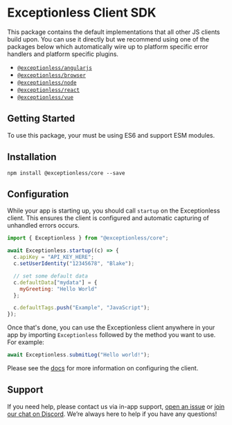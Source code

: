 # Exceptionless Client SDK

This package contains the default implementations that all other JS clients
build upon. You can use it directly but we recommend using one of the packages
below which automatically wire up to platform specific error handlers and
platform specific plugins.

- [`@exceptionless/angularjs`](https://github.com/exceptionless/Exceptionless.JavaScript/tree/master/packages/angularjs)
- [`@exceptionless/browser`](https://github.com/exceptionless/Exceptionless.JavaScript/tree/master/packages/browser)
- [`@exceptionless/node`](https://github.com/exceptionless/Exceptionless.JavaScript/tree/master/packages/node)
- [`@exceptionless/react`](https://github.com/exceptionless/Exceptionless.JavaScript/tree/master/packages/react)
- [`@exceptionless/vue`](https://github.com/exceptionless/Exceptionless.JavaScript/tree/master/packages/vue)

## Getting Started

To use this package, your must be using ES6 and support ESM modules.

## Installation

`npm install @exceptionless/core --save`

## Configuration

While your app is starting up, you should call `startup` on the Exceptionless
client. This ensures the client is configured and automatic capturing of
unhandled errors occurs.

```js
import { Exceptionless } from "@exceptionless/core";

await Exceptionless.startup((c) => {
  c.apiKey = "API_KEY_HERE";
  c.setUserIdentity("12345678", "Blake");

  // set some default data
  c.defaultData["mydata"] = {
    myGreeting: "Hello World"
  };

  c.defaultTags.push("Example", "JavaScript");
});
```

Once that's done, you can use the Exceptionless client anywhere in your app by
importing `Exceptionless` followed by the method you want to use. For example:

```js
await Exceptionless.submitLog("Hello world!");
```

Please see the [docs](https://exceptionless.com/docs/clients/javascript/) for
more information on configuring the client.

## Support

If you need help, please contact us via in-app support,
[open an issue](https://github.com/exceptionless/Exceptionless.JavaScript/issues/new)
or [join our chat on Discord](https://discord.gg/6HxgFCx). We’re always here to
help if you have any questions!
